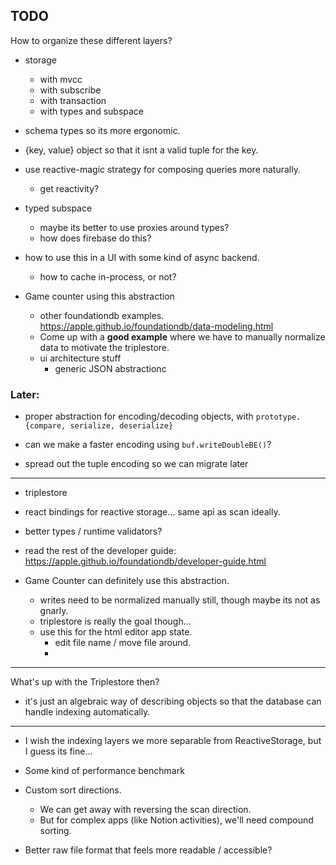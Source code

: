 ## TODO

How to organize these different layers?
- storage
	- with mvcc
	- with subscribe
	- with transaction
	- with types and subspace

- schema types so its more ergonomic.
- {key, value} object so that it isnt a valid tuple for the key.

- use reactive-magic strategy for composing queries more naturally.
	- get reactivity?

- typed subspace
	- maybe its better to use proxies around types?
	- how does firebase do this?


- how to use this in a UI with some kind of async backend.
	- how to cache in-process, or not?



- Game counter using this abstraction
	- other foundationdb examples.
		https://apple.github.io/foundationdb/data-modeling.html
	- Come up with a **good example** where we have to manually normalize data to motivate the triplestore.
	- ui architecture stuff
		- generic JSON abstractionc


### Later:
- proper abstraction for encoding/decoding objects, with `prototype.{compare, serialize, deserialize}`

- can we make a faster encoding using `buf.writeDoubleBE()`?
- spread out the tuple encoding so we can migrate later

---



- triplestore

- react bindings for reactive storage... same api as scan ideally.
- better types / runtime validators?

- read the rest of the developer guide: https://apple.github.io/foundationdb/developer-guide.html

- Game Counter can definitely use this abstraction.
	- writes need to be normalized manually still, though maybe its not as gnarly.
	- triplestore is really the goal though...
	- use this for the html editor app state.
		- edit file name / move file around.
		-

---

What's up with the Triplestore then?
- it's just an algebraic way of describing objects so that the database can handle indexing automatically.

---

- I wish the indexing layers we more separable from ReactiveStorage, but I guess its fine...

- Some kind of performance benchmark

- Custom sort directions.
	- We can get away with reversing the scan direction.
	- But for complex apps (like Notion activities), we'll need compound sorting.

- Better raw file format that feels more readable / accessible?

